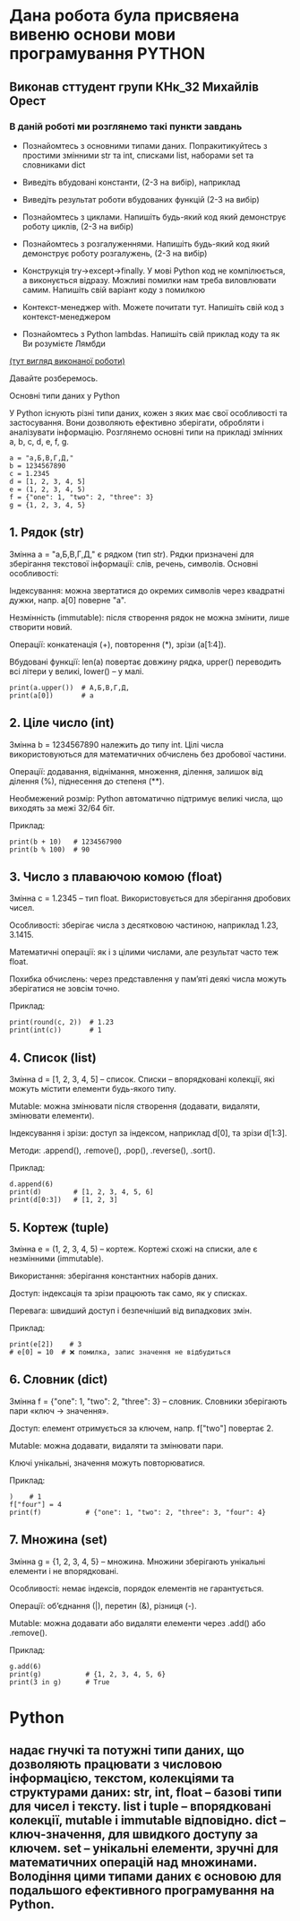 # Дана робота була присвяена вивеню основи мови програмування  PYTHON
## Виконав сттудент групи КНк_32 Михайлів Орест

### В даній роботі ми розглянемо такі пункти завдань


* Познайомтесь з основними типами даних.
Попракитикуйтесь з простими []()змінними str та    int, списками list, наборами set та словниками dict

* Виведіть вбудовані константи, (2-3 на вибір), наприклад

* Виведіть результат роботи вбудованих функцій (2-3 на вибір)

* Познайомтесь з циклами. Напишіть будь-який код який демонструє роботу циклів, (2-3 на вибір)

* Познайомтесь з розгалуженнями. Напишіть будь-який код який демонструє роботу розгалужень, (2-3 на вибір)

* Конструкція try->except->finally. У мові Python код не компілюється, а виконується відразу. Можливі помилки нам треба виловлювати самим. Напишіть свій варіант коду з помилкою

* Контекст-менеджер with. Можете почитати тут. Напишіть свій код з контекст-менеджером

* Познайомтесь з Python lambdas. Напишіть свій приклад коду та як Ви розумієте Лямбди

[(тут вигляд виконаної роботи)](/osnova_python/progect.ipynb)

Давайте розберемось.

Основні типи даних у Python

У Python існують різні типи даних, кожен з яких має свої особливості та застосування. Вони дозволяють ефективно зберігати, обробляти і аналізувати інформацію. Розглянемо основні типи на прикладі змінних a, b, c, d, e, f, g.

```
a = "а,Б,В,Г,Д,"
b = 1234567890
c = 1.2345
d = [1, 2, 3, 4, 5]
e = (1, 2, 3, 4, 5)
f = {"one": 1, "two": 2, "three": 3}
g = {1, 2, 3, 4, 5}

```

## 1. Рядок (str)

Змінна a = "а,Б,В,Г,Д," є рядком (тип str).
Рядки призначені для зберігання текстової інформації: слів, речень, символів. Основні особливості:

Індексування: можна звертатися до окремих символів через квадратні дужки, напр. a[0] поверне "а".

Незмінність (immutable): після створення рядок не можна змінити, лише створити новий.

Операції: конкатенація (+), повторення (*), зрізи (a[1:4]).

Вбудовані функції: len(a) повертає довжину рядка, upper() переводить всі літери у великі, lower() – у малі.

```
print(a.upper())  # А,Б,В,Г,Д,
print(a[0])       # а
```

## 2. Ціле число (int)

Змінна b = 1234567890 належить до типу int.
Цілі числа використовуються для математичних обчислень без дробової частини.

Операції: додавання, віднімання, множення, ділення, залишок від ділення (%), піднесення до степеня (**).

Необмежений розмір: Python автоматично підтримує великі числа, що виходять за межі 32/64 біт.

Приклад:

```
print(b + 10)   # 1234567900
print(b % 100)  # 90
```

## 3. Число з плаваючою комою (float)

Змінна c = 1.2345 – тип float.
Використовується для зберігання дробових чисел.

Особливості: зберігає числа з десятковою частиною, наприклад 1.23, 3.1415.

Математичні операції: як і з цілими числами, але результат часто теж float.

Похибка обчислень: через представлення у пам’яті деякі числа можуть зберігатися не зовсім точно.

Приклад:

```
print(round(c, 2))  # 1.23
print(int(c))       # 1
```

## 4. Список (list)

Змінна d = [1, 2, 3, 4, 5] – список.
Списки – впорядковані колекції, які можуть містити елементи будь-якого типу.

Mutable: можна змінювати після створення (додавати, видаляти, змінювати елементи).

Індексування і зрізи: доступ за індексом, наприклад d[0], та зрізи d[1:3].

Методи: .append(), .remove(), .pop(), .reverse(), .sort().

Приклад:
```
d.append(6)
print(d)        # [1, 2, 3, 4, 5, 6]
print(d[0:3])   # [1, 2, 3]
```

## 5. Кортеж (tuple)

Змінна e = (1, 2, 3, 4, 5) – кортеж.
Кортежі схожі на списки, але є незмінними (immutable).

Використання: зберігання константних наборів даних.

Доступ: індексація та зрізи працюють так само, як у списках.

Перевага: швидший доступ і безпечніший від випадкових змін.

Приклад:
```
print(e[2])    # 3
# e[0] = 10  # ❌ помилка, запис значення не відбудиться
```

## 6. Словник (dict)

Змінна f = {"one": 1, "two": 2, "three": 3} – словник.
Словники зберігають пари «ключ → значення».

Доступ: елемент отримується за ключем, напр. f["two"] повертає 2.

Mutable: можна додавати, видаляти та змінювати пари.

Ключі унікальні, значення можуть повторюватися.

Приклад:
```
)    # 1
f["four"] = 4
print(f)           # {"one": 1, "two": 2, "three": 3, "four": 4}
```

## 7. Множина (set)

Змінна g = {1, 2, 3, 4, 5} – множина.
Множини зберігають унікальні елементи і не впорядковані.

Особливості: немає індексів, порядок елементів не гарантується.

Операції: об’єднання (|), перетин (&), різниця (-).

Mutable: можна додавати або видаляти елементи через .add() або .remove().

Приклад:
```
g.add(6)
print(g)           # {1, 2, 3, 4, 5, 6}
print(3 in g)      # True
```
##

# Python
## надає гнучкі та потужні типи даних, що дозволяють працювати з числовою інформацією, текстом, колекціями та структурами даних: str, int, float – базові типи для чисел і тексту. list і tuple – впорядковані колекції, mutable і immutable відповідно. dict – ключ-значення, для швидкого доступу за ключем. set – унікальні елементи, зручні для математичних операцій над множинами. Володіння цими типами даних є основою для подальшого ефективного програмування на Python.